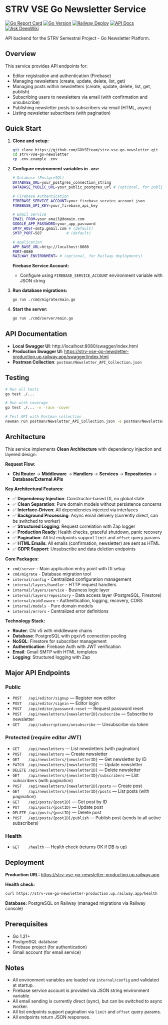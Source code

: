 # STRV VSE Go Newsletter Service

[![Go Report Card](https://goreportcard.com/badge/github.com/GOVSEteam/strv-vse-go-newsletter)](https://goreportcard.com/report/github.com/GOVSEteam/strv-vse-go-newsletter)
[![Go Version](https://img.shields.io/badge/Go-1.23+-00ADD8?style=flat&logo=go)](https://golang.org/)
[![Railway Deploy](https://img.shields.io/badge/Deploy-Railway-0B0D0E?style=flat&logo=railway)](https://railway.app)
[![API Docs](https://img.shields.io/badge/API-Swagger-85EA2D?style=flat&logo=swagger)](https://strv-vse-go-newsletter-production.up.railway.app/swagger/index.html)
[![Ask DeepWiki](https://deepwiki.com/badge.svg)](https://deepwiki.com/GOVSEteam/strv-vse-go-newsletter)

API backend for the STRV Semestral Project - Go Newsletter Platform.

## Overview

This service provides API endpoints for:

- Editor registration and authentication (Firebase)
- Managing newsletters (create, update, delete, list, get)
- Managing posts within newsletters (create, update, delete, list, get, publish)
- Subscribing users to newsletters via email (with confirmation and unsubscribe)
- Publishing newsletter posts to subscribers via email (HTML, async)
- Listing newsletter subscribers (with pagination)

## Quick Start

1. **Clone and setup:**
   ```bash
   git clone https://github.com/GOVSEteam/strv-vse-go-newsletter.git
   cd strv-vse-go-newsletter
   cp .env.example .env
   ```

2. **Configure environment variables in `.env`:**
   ```bash
   # Database (PostgreSQL)
   DATABASE_URL=your_postgres_connection_string
   DATABASE_PUBLIC_URL=your_public_postgres_url # (optional, for public access)

   # Firebase Authentication
   FIREBASE_SERVICE_ACCOUNT=your_firebase_service_account_json
   FIREBASE_API_KEY=your_firebase_api_key

   # Email Service
   EMAIL_FROM=your_email@domain.com
   GOOGLE_APP_PASSWORD=your_app_password
   SMTP_HOST=smtp.gmail.com # (default)
   SMTP_PORT=587           # (default)

   # Application
   APP_BASE_URL=http://localhost:8080
   PORT=8080
   RAILWAY_ENVIRONMENT= # (optional, for Railway deployments)
   ```
   **Firebase Service Account:**
   - Configure using `FIREBASE_SERVICE_ACCOUNT` environment variable with JSON string

3. **Run database migrations:**
   ```bash
   go run ./cmd/migrate/main.go
   ```

4. **Start the server:**
   ```bash
   go run ./cmd/server/main.go
   ```

## API Documentation

- **Local Swagger UI**: http://localhost:8080/swagger/index.html
- **Production Swagger UI**: https://strv-vse-go-newsletter-production.up.railway.app/swagger/index.html
- **Postman Collection**: `postman/Newsletter_API_Collection.json`

## Testing

```bash
# Run all tests
go test ./...

# Run with coverage
go test ./... -v -race -cover

# Test API with Postman collection
newman run postman/Newsletter_API_Collection.json -e postman/Newsletter_API_Environment.json
```

## Architecture

This service implements **Clean Architecture** with dependency injection and layered design:

**Request Flow:**
- **Chi Router** → **Middleware** → **Handlers** → **Services** → **Repositories** → **Database/External APIs**

**Key Architectural Features:**
- ✅ **Dependency Injection**: Constructor-based DI, no global state
- ✅ **Clean Separation**: Pure domain models without persistence concerns  
- ✅ **Interface-Driven**: All dependencies injected via interfaces
- ✅ **Background Processing**: Async email delivery (currently direct, can be switched to worker)
- ✅ **Structured Logging**: Request correlation with Zap logger
- ✅ **Production Ready**: Health checks, graceful shutdown, panic recovery
- ✅ **Pagination**: All list endpoints support `limit` and `offset` query params
- ✅ **HTML Emails**: All emails (confirmation, newsletter) are sent as HTML
- ✅ **GDPR Support**: Unsubscribe and data deletion endpoints

**Core Packages:**
- `cmd/server` - Main application entry point with DI setup
- `cmd/migrate` - Database migration tool
- `internal/config` - Centralized configuration management
- `internal/layers/handler` - HTTP request handlers
- `internal/layers/service` - Business logic layer
- `internal/layers/repository` - Data access layer (PostgreSQL, Firestore)
- `internal/middleware` - Authentication, logging, recovery, CORS
- `internal/models` - Pure domain models
- `internal/errors` - Centralized error definitions

**Technology Stack:**
- **Router**: Chi v5 with middleware chains
- **Database**: PostgreSQL with pgx/v5 connection pooling
- **NoSQL**: Firestore for subscriber management
- **Authentication**: Firebase Auth with JWT verification
- **Email**: Gmail SMTP with HTML templates
- **Logging**: Structured logging with Zap

## Major API Endpoints

### Public
- `POST   /api/editor/signup` — Register new editor
- `POST   /api/editor/signin` — Editor login
- `POST   /api/editor/password-reset` — Request password reset
- `POST   /api/newsletters/{newsletterID}/subscribe` — Subscribe to newsletter
- `GET    /api/subscriptions/unsubscribe` — Unsubscribe via token

### Protected (require editor JWT)
- `GET    /api/newsletters` — List newsletters (with pagination)
- `POST   /api/newsletters` — Create newsletter
- `GET    /api/newsletters/{newsletterID}` — Get newsletter by ID
- `PATCH  /api/newsletters/{newsletterID}` — Update newsletter
- `DELETE /api/newsletters/{newsletterID}` — Delete newsletter
- `GET    /api/newsletters/{newsletterID}/subscribers` — List subscribers (with pagination)
- `POST   /api/newsletters/{newsletterID}/posts` — Create post
- `GET    /api/newsletters/{newsletterID}/posts` — List posts (with pagination)
- `GET    /api/posts/{postID}` — Get post by ID
- `PUT    /api/posts/{postID}` — Update post
- `DELETE /api/posts/{postID}` — Delete post
- `POST   /api/posts/{postID}/publish` — Publish post (sends to all active subscribers)

### Health
- `GET    /health` — Health check (returns OK if DB is up)

## Deployment

**Production URL:** https://strv-vse-go-newsletter-production.up.railway.app

**Health check:**
```bash
curl https://strv-vse-go-newsletter-production.up.railway.app/health
```

**Database:** PostgreSQL on Railway (managed migrations via Railway console)

## Prerequisites

- Go 1.21+
- PostgreSQL database
- Firebase project (for authentication)
- Gmail account (for email service)

## Notes
- All environment variables are loaded via `internal/config` and validated at startup.
- Firebase service account is provided via JSON string environment variable.
- All email sending is currently direct (sync), but can be switched to async worker.
- All list endpoints support pagination via `limit` and `offset` query params.
- All endpoints return JSON responses.

